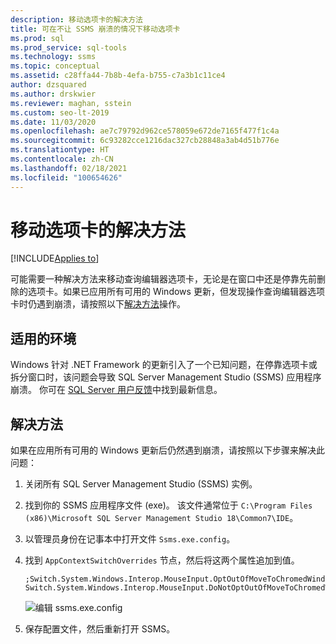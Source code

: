 ```yaml
---
description: 移动选项卡的解决方法
title: 可在不让 SSMS 崩溃的情况下移动选项卡
ms.prod: sql
ms.prod_service: sql-tools
ms.technology: ssms
ms.topic: conceptual
ms.assetid: c28ffa44-7b8b-4efa-b755-c7a3b1c11ce4
author: dzsquared
ms.author: drskwier
ms.reviewer: maghan, sstein
ms.custom: seo-lt-2019
ms.date: 11/03/2020
ms.openlocfilehash: ae7c79792d962ce578059e672de7165f477f1c4a
ms.sourcegitcommit: 6c93282cce1216dac327cb28848a3ab4d51b776e
ms.translationtype: HT
ms.contentlocale: zh-CN
ms.lasthandoff: 02/18/2021
ms.locfileid: "100654626"
---
```

# <a name="workaround-to-move-tabs"></a>移动选项卡的解决方法

[!INCLUDE[Applies to](../../includes/appliesto-ss-asdb-asdw-xxx-md.md)]

可能需要一种解决方法来移动查询编辑器选项卡，无论是在窗口中还是停靠先前删除的选项卡。如果已应用所有可用的 Windows 更新，但发现操作查询编辑器选项卡时仍遇到崩溃，请按照以下[解决方法](#workaround)操作。

## <a name="applicable-environments"></a>适用的环境
Windows 针对 .NET Framework 的更新引入了一个已知问题，在停靠选项卡或拆分窗口时，该问题会导致 SQL Server Management Studio (SSMS) 应用程序崩溃。  你可在 [SQL Server 用户反馈](https://feedback.azure.com/forums/908035/suggestions/42651556)中找到最新信息。

## <a name="workaround"></a>解决方法

如果在应用所有可用的 Windows 更新后仍然遇到崩溃，请按照以下步骤来解决此问题：

1. 关闭所有 SQL Server Management Studio (SSMS) 实例。

2. 找到你的 SSMS 应用程序文件 (exe)。  该文件通常位于 `C:\Program Files (x86)\Microsoft SQL Server Management Studio 18\Common7\IDE`。

3. 以管理员身份在记事本中打开文件 `Ssms.exe.config`。

4. 找到 `AppContextSwitchOverrides` 节点，然后将这两个属性追加到值。
    ```
    ;Switch.System.Windows.Interop.MouseInput.OptOutOfMoveToChromedWindowFix=true; Switch.System.Windows.Interop.MouseInput.DoNotOptOutOfMoveToChromedWindowFix=true
    ```

    ![编辑 ssms.exe.config](../media/troubleshoot/execonfig-edit.png)

5. 保存配置文件，然后重新打开 SSMS。
